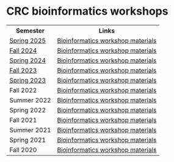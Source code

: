 # CRC bioinformatics workshops

<table>
	<tbody>
		<tr>
			<th>Semester</th>
			<th>Links</th>
		</tr>
		<tr>
			<td><a data-entity-substitution="canonical" data-entity-type="node" data-entity-uuid="91c971c5-f0d7-4fcb-9802-1a3b7de56ff3" href="https://crc.pitt.edu/crc-workshops/bioinformatics-workshops">Spring 2025</a></td>
			<td><a href="https://pitt-my.sharepoint.com/:f:/g/personal/fangping_pitt_edu/Eh31P_dGiZNBn4AFrDVwJPoBG22sfrJGDeWyZe_HEKzIJw" target="_blank">Bioinformatics workshop materials</a></td>
		<tr>
			<td><a data-entity-substitution="canonical" data-entity-type="node" data-entity-uuid="91c971c5-f0d7-4fcb-9802-1a3b7de56ff3" href="https://www.crc.pitt.edu/bioinformatics-workshops-fall-2024">Fall 2024</a></td>
			<td><a href="https://pitt-my.sharepoint.com/:f:/g/personal/fangping_pitt_edu/Etki196BhVxMqF05s0g8lAQB4BsdLsUeXfX1ZycMaMn0WQ" target="_blank">Bioinformatics workshop materials</a></td>
		</tr>
		<tr>
			<td><a data-entity-substitution="canonical" data-entity-type="node" data-entity-uuid="ee50c1c0-6dd2-4687-b5f8-e093d3b2b76d" href="https://www.crc.pitt.edu/bioinformatics-workshops-spring-2024">Spring 2024</a></td>
			<td><a href="https://pitt-my.sharepoint.com/:f:/g/personal/fangping_pitt_edu/Ep7Uug5EaU5EiLDgWHExMmkBL76eatSiY309hR_xD310PQ" target="_blank">Bioinformatics workshop materials</a></td>
		</tr>
		<tr>
			<td><a data-entity-substitution="canonical" data-entity-type="node" data-entity-uuid="8eaf5b1b-119a-4529-ae99-98f7b3d69ad9" href="https://www.crc.pitt.edu/bioinformatics-workshops-fall-2023" target="_blank">Fall 2023</a></td>
			<td><a href="https://pitt-my.sharepoint.com/:f:/g/personal/fangping_pitt_edu/En6ryj74-eJChcQgsWb_PjABC7a5HGyQ7WnLfyakuZxB6g" target="_blank">Bioinformatics workshop materials</a></td>
		</tr>
		<tr>
			<td><a data-entity-substitution="canonical" data-entity-type="node" data-entity-uuid="54af9da3-9dca-418b-aaa2-48d1a787935e" href="https://www.crc.pitt.edu/bioinformatics-workshops-spring-2023" target="_blank">Spring 2023</a></td>
			<td><a href="https://pitt-my.sharepoint.com/:f:/g/personal/fangping_pitt_edu/EiPJnsf4SjRCv3HZDxCMVI4BtPjwGGijolCEF79hAj9RXA" target="_blank">Bioinformatics workshop materials</a></td>
		</tr>
		<tr>
			<td>Fall 2022</td>
			<td><a href="https://pitt-my.sharepoint.com/:f:/g/personal/fangping_pitt_edu/EgnTCoYZqPBDoUCmKMbVBugBszhAk5GjMEXbLV-JmFsbgw" target="_blank">Bioinformatics workshop materials</a></td>
		</tr>
		<tr>
			<td>Summer 2022</td>
			<td><a href="https://pitt-my.sharepoint.com/:f:/g/personal/fangping_pitt_edu/EpZTWCPvIJ9HsztwYSUfOAQBJGRJwl6z2MncYNadD6ADEQ" target="_blank">Bioinformatics workshop materials</a></td>
		</tr>
		<tr>
			<td>Spring 2022</td>
			<td><a href="https://pitt-my.sharepoint.com/:f:/g/personal/fangping_pitt_edu/Ek0aB007z4ZImffcli42FvABiPQOEe3sdE4BhjtUFzRa-A" target="_blank">Bioinformatics workshop materials</a></td>
		</tr>
		<tr>
			<td>Fall 2021</td>
			<td><a href="https://pitt-my.sharepoint.com/:f:/g/personal/fangping_pitt_edu/ElEJ_F6zaZhApFYhmVZcLI8B8AG1NfWvtuXGasMT-FzN8g" target="_blank">Bioinformatics workshop materials</a></td>
		</tr>
		<tr>
			<td>Summer 2021</td>
			<td><a href="https://pitt-my.sharepoint.com/:f:/g/personal/fangping_pitt_edu/Em7Bc5Y3jnJFpfVu1p8imIwBTco8l88LfBk5__bVWiF08Q" target="_blank">Bioinformatics workshop materials</a></td>
		</tr>
		<tr>
			<td>Spring 2021</td>
			<td><a href="https://pitt-my.sharepoint.com/:f:/g/personal/fangping_pitt_edu/EsQkMyCjVGNIiWCthe4WHfgBv47oYZNmQY2Ihsq0Q3vkuw" target="_blank">Bioinformatics workshop materials</a></td>
		</tr>
		<tr>
			<td>Fall 2020</td>
			<td><a href="https://pitt-my.sharepoint.com/:f:/g/personal/fangping_pitt_edu/Ejl-pErcKvtMm7sELV5FyaIB37gXH2n-3s7Vs4J1Of31NA" target="_blank">Bioinformatics workshop materials</a></td>
		</tr>
	</tbody>
</table>

